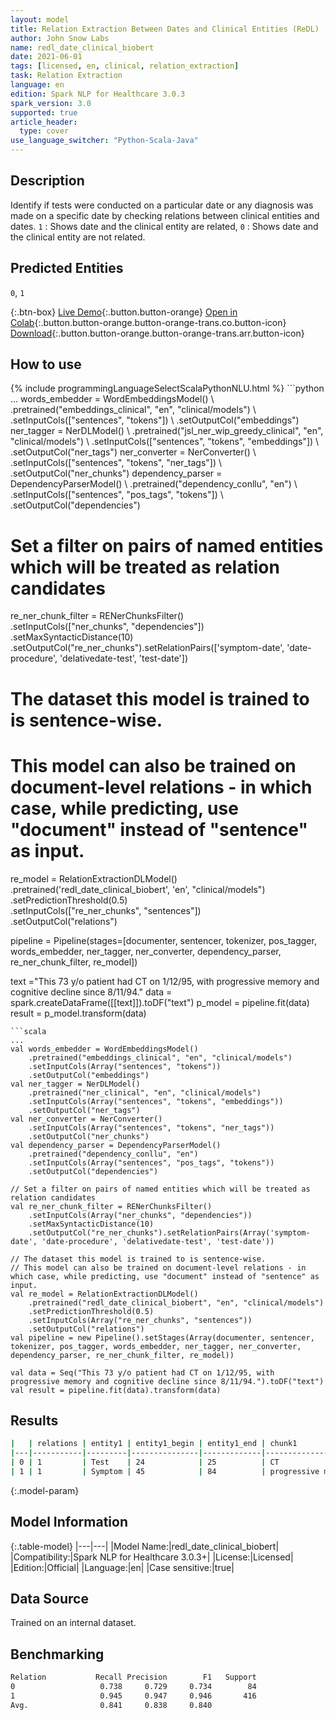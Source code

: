 ```yaml
---
layout: model
title: Relation Extraction Between Dates and Clinical Entities (ReDL)
author: John Snow Labs
name: redl_date_clinical_biobert
date: 2021-06-01
tags: [licensed, en, clinical, relation_extraction]
task: Relation Extraction
language: en
edition: Spark NLP for Healthcare 3.0.3
spark_version: 3.0
supported: true
article_header:
  type: cover
use_language_switcher: "Python-Scala-Java"
---
```


## Description

Identify if tests were conducted on a particular date or any diagnosis was made on a specific date by checking relations between clinical entities and dates. `1` : Shows date and the clinical entity are related, `0` : Shows date and the clinical entity are not related.

## Predicted Entities

`0`, `1`

{:.btn-box}
[Live Demo](https://demo.johnsnowlabs.com/healthcare/RE_CLINICAL_DATE/){:.button.button-orange}
[Open in Colab](https://colab.research.google.com/github/JohnSnowLabs/spark-nlp-workshop/blob/master/tutorials/Certification_Trainings/Healthcare/10.1.Clinical_Relation_Extraction_BodyParts_Models.ipynb){:.button.button-orange.button-orange-trans.co.button-icon}
[Download](https://s3.amazonaws.com/auxdata.johnsnowlabs.com/clinical/models/redl_date_clinical_biobert_en_3.0.3_3.0_1622583984107.zip){:.button.button-orange.button-orange-trans.arr.button-icon}

## How to use



<div class="tabs-box" markdown="1">
{% include programmingLanguageSelectScalaPythonNLU.html %}
```python
...
words_embedder = WordEmbeddingsModel() \
    .pretrained("embeddings_clinical", "en", "clinical/models") \
    .setInputCols(["sentences", "tokens"]) \
    .setOutputCol("embeddings")
ner_tagger = NerDLModel() \
    .pretrained("jsl_ner_wip_greedy_clinical", "en", "clinical/models") \
    .setInputCols(["sentences", "tokens", "embeddings"]) \
    .setOutputCol("ner_tags")
ner_converter = NerConverter() \
    .setInputCols(["sentences", "tokens", "ner_tags"]) \
    .setOutputCol("ner_chunks")
dependency_parser = DependencyParserModel() \
    .pretrained("dependency_conllu", "en") \
    .setInputCols(["sentences", "pos_tags", "tokens"]) \
    .setOutputCol("dependencies")

# Set a filter on pairs of named entities which will be treated as relation candidates
re_ner_chunk_filter = RENerChunksFilter() \
    .setInputCols(["ner_chunks", "dependencies"])\
    .setMaxSyntacticDistance(10)\
    .setOutputCol("re_ner_chunks").setRelationPairs(['symptom-date', 'date-procedure', 'delativedate-test', 'test-date'])

# The dataset this model is trained to is sentence-wise. 
# This model can also be trained on document-level relations - in which case, while predicting, use "document" instead of "sentence" as input.
re_model = RelationExtractionDLModel()\
    .pretrained('redl_date_clinical_biobert', 'en', "clinical/models") \
    .setPredictionThreshold(0.5)\
    .setInputCols(["re_ner_chunks", "sentences"]) \
    .setOutputCol("relations")

pipeline = Pipeline(stages=[documenter, sentencer, tokenizer, pos_tagger, words_embedder, ner_tagger, ner_converter, dependency_parser, re_ner_chunk_filter, re_model])

text ="This 73 y/o patient had CT on 1/12/95, with progressive memory and cognitive decline since 8/11/94."
data = spark.createDataFrame([[text]]).toDF("text")
p_model = pipeline.fit(data)
result = p_model.transform(data)
```
```scala
...
val words_embedder = WordEmbeddingsModel()
    .pretrained("embeddings_clinical", "en", "clinical/models")
    .setInputCols(Array("sentences", "tokens"))
    .setOutputCol("embeddings")
val ner_tagger = NerDLModel()
    .pretrained("ner_clinical", "en", "clinical/models")
    .setInputCols(Array("sentences", "tokens", "embeddings"))
    .setOutputCol("ner_tags")
val ner_converter = NerConverter()
    .setInputCols(Array("sentences", "tokens", "ner_tags"))
    .setOutputCol("ner_chunks")
val dependency_parser = DependencyParserModel()
    .pretrained("dependency_conllu", "en")
    .setInputCols(Array("sentences", "pos_tags", "tokens"))
    .setOutputCol("dependencies")

// Set a filter on pairs of named entities which will be treated as relation candidates
val re_ner_chunk_filter = RENerChunksFilter()
    .setInputCols(Array("ner_chunks", "dependencies"))
    .setMaxSyntacticDistance(10)
    .setOutputCol("re_ner_chunks").setRelationPairs(Array('symptom-date', 'date-procedure', 'delativedate-test', 'test-date'))

// The dataset this model is trained to is sentence-wise. 
// This model can also be trained on document-level relations - in which case, while predicting, use "document" instead of "sentence" as input.
val re_model = RelationExtractionDLModel()
    .pretrained("redl_date_clinical_biobert", "en", "clinical/models")
    .setPredictionThreshold(0.5)
    .setInputCols(Array("re_ner_chunks", "sentences"))
    .setOutputCol("relations")
val pipeline = new Pipeline().setStages(Array(documenter, sentencer, tokenizer, pos_tagger, words_embedder, ner_tagger, ner_converter, dependency_parser, re_ner_chunk_filter, re_model))

val data = Seq("This 73 y/o patient had CT on 1/12/95, with progressive memory and cognitive decline since 8/11/94.").toDF("text")
val result = pipeline.fit(data).transform(data)
```
</div>

## Results

```bash
|   | relations | entity1 | entity1_begin | entity1_end | chunk1                                   | entity2 | entity2_end | entity2_end | chunk2  | confidence |
|---|-----------|---------|---------------|-------------|------------------------------------------|---------|-------------|-------------|---------|------------|
| 0 | 1         | Test    | 24            | 25          | CT                                       | Date    | 31          | 37          | 1/12/95 | 1.0        |
| 1 | 1         | Symptom | 45            | 84          | progressive memory and cognitive decline | Date    | 92          | 98          | 8/11/94 | 1.0        |
```

{:.model-param}
## Model Information

{:.table-model}
|---|---|
|Model Name:|redl_date_clinical_biobert|
|Compatibility:|Spark NLP for Healthcare 3.0.3+|
|License:|Licensed|
|Edition:|Official|
|Language:|en|
|Case sensitive:|true|

## Data Source

Trained on an internal dataset.

## Benchmarking

```bash
Relation           Recall Precision        F1   Support
0                   0.738     0.729     0.734        84
1                   0.945     0.947     0.946       416
Avg.                0.841     0.838     0.840
```